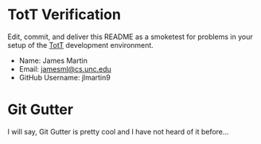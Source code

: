 # TotT Verification

Edit, commit, and deliver this README as a smoketest for problems in your
setup of the [TotT](http://tott-meetup.rtfd.org) development environment.

* Name: James Martin
* Email: jamesml@cs.unc.edu
* GitHub Username: jlmartin9

# Git Gutter

I will say, Git Gutter is pretty cool and I have not heard of it before...